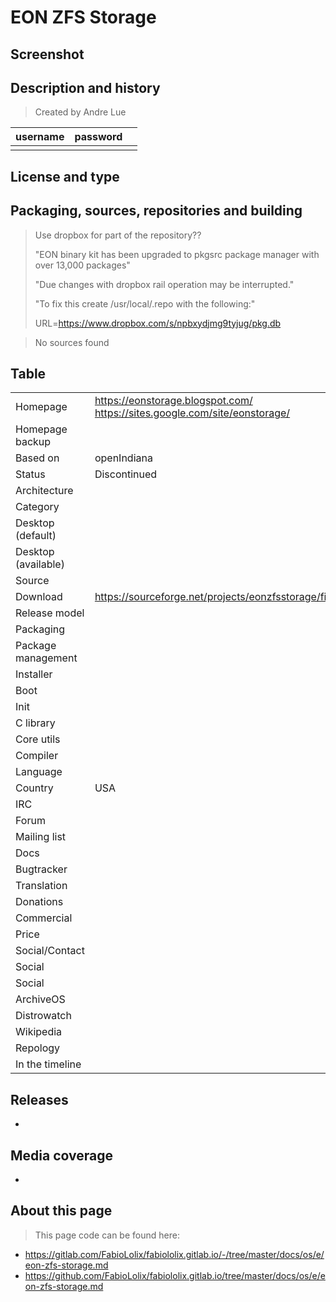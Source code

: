 # EON ZFS Storage

## Screenshot


## Description and history

>

> Created by Andre Lue

| username | password |  |
|----------|----------|--|
|  |  |  |


## License and type

>


## Packaging, sources, repositories and building

> Use dropbox for part of the repository??
>
> "EON binary kit has been upgraded to pkgsrc package manager with over 13,000 packages"
>
> "Due changes with dropbox rail operation may be interrupted."
>
> "To fix this create /usr/local/.repo with the following:"
>
> URL=https://www.dropbox.com/s/npbxydjmg9tyjug/pkg.db

> No sources found


## Table

|                       |  |
|-----------------------|--|
| Homepage              | <https://eonstorage.blogspot.com/> <https://sites.google.com/site/eonstorage/> |
| Homepage backup       |  |
| Based on              | openIndiana |
| Status                | Discontinued |
| Architecture          |  |
| Category              |  |
| Desktop (default)     |  |
| Desktop (available)   |  |
| Source                |  |
| Download              | <https://sourceforge.net/projects/eonzfsstorage/files/> |
| Release model         |  |
| Packaging             |  |
| Package management    |  |
| Installer             |  |
| Boot                  |  |
| Init                  |  |
| C library             |  |
| Core utils            |  |
| Compiler              |  |
| Language              |  |
| Country               | USA |
| IRC                   |  |
| Forum                 |  |
| Mailing list          |  |
| Docs                  |  |
| Bugtracker            |  |
| Translation           |  |
| Donations             |  |
| Commercial            |  |
| Price                 |  |
| Social/Contact        |  |
| Social                |  |
| Social                |  |
| ArchiveOS             |  |
| Distrowatch           |  |
| Wikipedia             |  |
| Repology              |  |
| In the timeline       |  |


## Releases

* 


## Media coverage

* 


## About this page

> This page code can be found here:

* <https://gitlab.com/FabioLolix/fabiololix.gitlab.io/-/tree/master/docs/os/e/eon-zfs-storage.md>
* <https://github.com/FabioLolix/fabiololix.gitlab.io/tree/master/docs/os/e/eon-zfs-storage.md>

